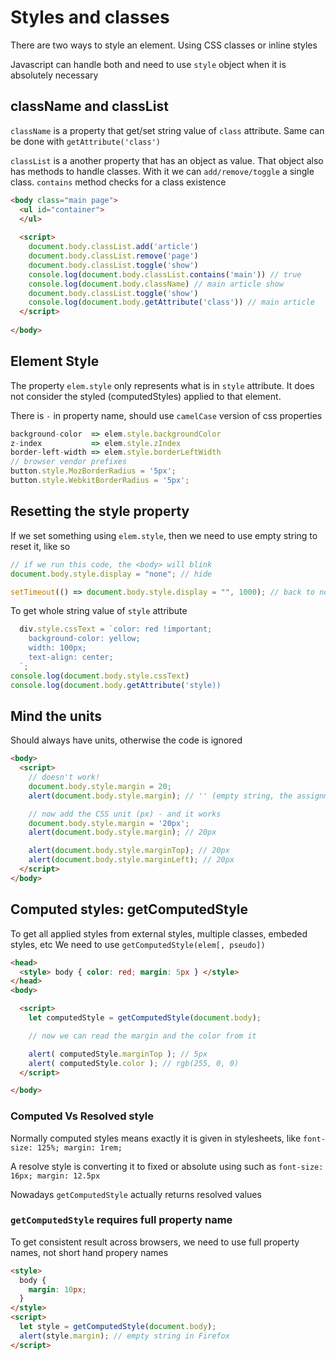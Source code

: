 # Styles and classes
There are two ways to style an element.
Using CSS classes or inline styles

Javascript can handle both and need to use `style` object when it is absolutely necessary

## className and classList
`className` is a property that get/set string value of `class` attribute. Same can be done with `getAttribute('class')`

`classList` is a another property that has an object as value. 
That object also has methods to handle classes. With it we can `add/remove/toggle` a single class. `contains` method checks for a class existence

```html
<body class="main page">
  <ul id="container">
  </ul>
  
  <script>
    document.body.classList.add('article')
    document.body.classList.remove('page')
    document.body.classList.toggle('show')
    console.log(document.body.classList.contains('main')) // true
    console.log(document.body.className) // main article show
    document.body.classList.toggle('show')
    console.log(document.body.getAttribute('class')) // main article
  </script>
  
</body>
```
## Element Style
The property `elem.style` only represents what is in `style` attribute. It does not consider the styled (computedStyles) applied to that element.

There is `-` in property name, should use `camelCase` version of css properties
```js
background-color  => elem.style.backgroundColor
z-index           => elem.style.zIndex
border-left-width => elem.style.borderLeftWidth
// browser vendor prefixes
button.style.MozBorderRadius = '5px';
button.style.WebkitBorderRadius = '5px';
```

## Resetting the style property
If we set something using `elem.style`, then we need to use empty string to reset it, like so
```js
// if we run this code, the <body> will blink
document.body.style.display = "none"; // hide

setTimeout(() => document.body.style.display = "", 1000); // back to normal
```

To get whole string value of `style` attribute

```js
  div.style.cssText = `color: red !important;
    background-color: yellow;
    width: 100px;
    text-align: center;
  `;
console.log(document.body.style.cssText)
console.log(document.body.getAttribute('style))
```

## Mind the units

Should always have units, otherwise the code is ignored
```html
<body>
  <script>
    // doesn't work!
    document.body.style.margin = 20;
    alert(document.body.style.margin); // '' (empty string, the assignment is ignored)

    // now add the CSS unit (px) - and it works
    document.body.style.margin = '20px';
    alert(document.body.style.margin); // 20px

    alert(document.body.style.marginTop); // 20px
    alert(document.body.style.marginLeft); // 20px
  </script>
</body>
```

## Computed styles: getComputedStyle
To get all applied styles from external styles, multiple classes, embeded styles, etc We need to use `getComputedStyle(elem[, pseudo])`

```html
<head>
  <style> body { color: red; margin: 5px } </style>
</head>
<body>

  <script>
    let computedStyle = getComputedStyle(document.body);

    // now we can read the margin and the color from it

    alert( computedStyle.marginTop ); // 5px
    alert( computedStyle.color ); // rgb(255, 0, 0)
  </script>

</body>
```

### Computed Vs Resolved style

Normally computed styles means exactly it is given in stylesheets, like `font-size: 125%; margin: 1rem;`

A resolve style is converting it to fixed or absolute using such as `font-size: 16px; margin: 12.5px`

Nowadays `getComputedStyle` actually returns resolved values

### `getComputedStyle` requires full property name

To get consistent result across browsers, we need to use full property names, not short hand propery names

```html
<style>
  body {
    margin: 10px;
  }
</style>
<script>
  let style = getComputedStyle(document.body);
  alert(style.margin); // empty string in Firefox
</script>
```